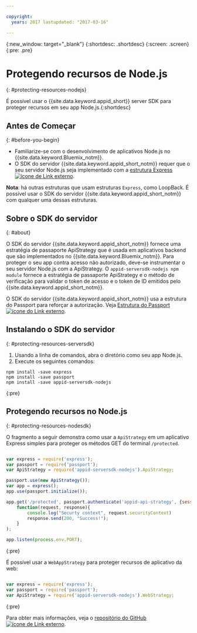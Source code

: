 ```yaml
---

copyright:
  years: 2017 lastupdated: "2017-03-16"

---
```


{:new_window: target="_blank"}
{:shortdesc: .shortdesc}
{:screen: .screen}
{:pre: .pre}

# Protegendo recursos de Node.js
{: #protecting-resources-nodejs}

É possível usar o {{site.data.keyword.appid_short}} server SDK para proteger recursos em seu app Node.js.{:shortdesc}

## Antes de Começar
{: #before-you-begin}

* Familiarize-se com o desenvolvimento de aplicativos Node.js no {{site.data.keyword.Bluemix_notm}}.
* O SDK do servidor {{site.data.keyword.appid_short_notm}} requer que o seu servidor Node.js seja implementado com a
<a href="http://expressjs.com/" target="_blank">estrutura Express <img src="../../icons/launch-glyph.svg" alt="ícone de Link externo"></a>.

**Nota**: há outras estruturas que usam estruturas `Express`, como LoopBack. É possível usar o SDK do servidor
{{site.data.keyword.appid_short_notm}} com qualquer uma dessas estruturas.

## Sobre o SDK do servidor
{: #about}

O SDK do servidor {{site.data.keyword.appid_short_notm}} fornece uma estratégia de passaporte ApiStrategy que é usada em aplicativos backend que são
implementados no {{site.data.keyword.Bluemix_notm}}. Para proteger o seu app contra acesso não autorizado, deve-se instrumentar o seu servidor Node.js com a
ApiStrategy. O `appid-serversdk-nodejs npm module` fornece a estratégia de passaporte ApiStrategy e o método de verificação para validar o token de
acesso e o token de ID emitidos pelo {{site.data.keyword.appid_short_notm}}.

O SDK do servidor {{site.data.keyword.appid_short_notm}} usa a estrutura do Passport para reforçar a autorização. Veja
<a href="http://passportjs.org/" target="_blank">Estrutura do Passport <img src="../../icons/launch-glyph.svg" alt="ícone do Link externo"></a>.


## Instalando o SDK do servidor
{: #protecting-resources-serversdk}

1. Usando a linha de comandos, abra o diretório como seu app Node.js.
2. Execute os seguintes comandos:

  ```
  npm install -save express
  npm install -save passport
  npm install -save appid-serversdk-nodejs
  ```
  {:pre}

## Protegendo recursos no Node.js
{: #protecting-resources-nodesdk}

O fragmento a seguir demonstra como usar a `ApiStrategy` em um aplicativo Express simples para proteger os métodos GET do terminal
`/protected`.

  ```JavaScript

  var express = require('express');
  var passport = require('passport');
  var ApiStrategy = require('appid-serversdk-nodejs').ApiStrategy;

  passport.use(new ApiStrategy());
  var app = express();
  app.use(passport.initialize());

  app.get('/protected', passport.authenticate('appid-api-strategy', {session: false }),
      function(request, response){
          console.log("Securty context", request.securityContext)    
          response.send(200, "Success!");
      }
  );

  app.listen(process.env.PORT);
  ```
  {:pre}

É possível usar a `WebAppStrategy` para proteger recursos de aplicativo da web:

  ```JavaScript

  var express = require('express');
  var passport = require('passport');
  var ApiStrategy = require('appid-serversdk-nodejs').WebStrategy;
  ```
  {:pre}

Para obter mais informações, veja o <a href="https://github.com/ibm-cloud-security/appid-serversdk-nodejs" target="_blank">repositório do GitHub
<img src="../../icons/launch-glyph.svg" alt="ícone de Link externo"></a>.
